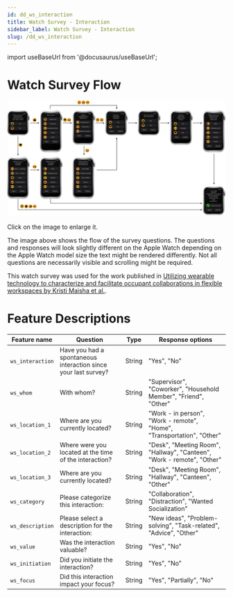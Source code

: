 ```yaml
---
id: dd_ws_interaction
title: Watch Survey - Interaction
sidebar_label: Watch Survey - Interaction
slug: /dd_ws_interaction
---
```



import useBaseUrl from '@docusaurus/useBaseUrl';

# Watch Survey Flow
[![Image](/img/watch_survey_interaction.png)](/img/watch_survey_interaction.png)

Click on the image to enlarge it.

The image above shows the flow of the survey questions. The questions and responses will look slightly different on the Apple Watch depending on the Apple Watch model size the text might be rendered differently. Not all questions are necessarily visible and scrolling might be required.

This watch survey was used for the work published in [Utilizing wearable technology to characterize and facilitate occupant collaborations in flexible workspaces by Kristi Maisha et al.](https://arxiv.org/abs/2307.00789).

# Feature Descriptions

| Feature name | Question | Type | Response options |
|--------------|----------|------|------------------|
| `ws_interaction` | Have you had a spontaneous interaction since your last survey? | String | "Yes", "No"|
| `ws_whom` | With whom? | String | "Supervisor", "Coworker", "Household Member", "Friend", "Other" |
| `ws_location_1` | Where are you currently located? | String |  "Work - in person", "Work - remote", "Home", "Transportation", "Other" |
| `ws_location_2` | Where were you located at the time of the interaction? | String |  "Desk", "Meeting Room", "Hallway", "Canteen", "Work - remote", "Other" |
| `ws_location_3` | Where are you currently located? | String | "Desk", "Meeting Room", "Hallway", "Canteen", "Other" |
| `ws_category` | Please categorize this interaction: | String |  "Collaboration", "Distraction", "Wanted Socialization" |
| `ws_description` | Please select a description for the interaction: | String | "New ideas", "Problem-solving", "Task-related", "Advice", "Other" |
| `ws_value` | Was the interaction valuable? | String | "Yes", "No"|
| `ws_initiation` | Did you initiate the interaction? | String | "Yes", "No"|
| `ws_focus` | Did this interaction impact your focus? | String | "Yes", "Partially", "No" |

